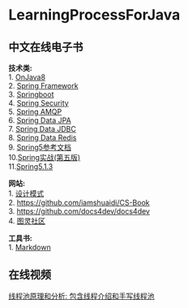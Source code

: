 # LearningProcessForJava

## 中文在线电子书  

**技术类:**  
    1. [OnJava8](https://lingcoder.gitee.io/onjava8)  
    2. [Spring Framework](https://www.docs4dev.com/docs/zh/spring-framework/5.1.3.RELEASE/reference/core.html#beans)            
    3. [Springboot](https://www.docs4dev.com/docs/zh/spring-boot/2.1.1.RELEASE/reference)  
    4. [Spring Security](https://www.docs4dev.com/docs/zh/spring-security/5.1.2.RELEASE/reference)  
    5. [Spring AMQP](https://www.docs4dev.com/docs/zh/spring-amqp/2.1.2.RELEASE/reference)  
    6. [Spring Data JPA](https://www.docs4dev.com/docs/zh/spring-data-jpa/2.1.5.RELEASE/reference)      
    7. [Spring Data JDBC](https://www.docs4dev.com/docs/zh/spring-data-jdbc/1.0.5.RELEASE/reference)        
    8. [Spring Data Redis](https://www.docs4dev.com/docs/zh/spring-data-redis/2.1.5.RELEASE/reference)        
    9. [Spring5参考文档](https://docs.flydean.com/spring-framework-documentation5/)  
    10.[Spring实战(第五版)](https://potoyang.gitbook.io/spring-in-action-v5/)  
    11.[Spring5.1.3](https://github.com/DocsHome/spring-docs)  
   
**网站:**       
    1. [设计模式](https://refactoringguru.cn/design-patterns)    
    2. https://github.com/iamshuaidi/CS-Book    
    3. https://github.com/docs4dev/docs4dev    
    4. [图灵社区](https://www.ituring.com.cn/)  

**工具书:**    
    1. [Markdown](http://shouce.jb51.net/markdowns/article/syntax/paragraphs-and-line-breaks.html)

## 在线视频

[线程池原理和分析: 包含线程介绍和手写线程池](https://live.csdn.net/room/weixin_48013460/xDZsaiJG?utm_medium=distribute.pc_home_second_level_live.none-task-liveroom-null-17.nonecase&depth_1-utm_source=distribute.pc_home_second_level_live.none-task-liveroom-null-17.nonecase)  


